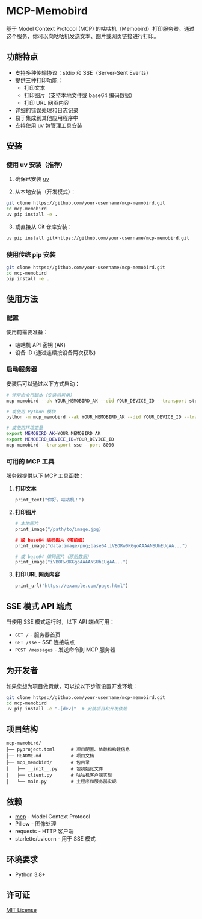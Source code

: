 # MCP-Memobird

基于 Model Context Protocol (MCP) 的咕咕机（Memobird）打印服务器。通过这个服务，你可以向咕咕机发送文本、图片或网页链接进行打印。

## 功能特点

- 支持多种传输协议：stdio 和 SSE（Server-Sent Events）
- 提供三种打印功能：
  - 打印文本
  - 打印图片（支持本地文件或 base64 编码数据）
  - 打印 URL 网页内容
- 详细的错误处理和日志记录
- 易于集成到其他应用程序中
- 支持使用 uv 包管理工具安装

## 安装

### 使用 uv 安装（推荐）

1. 确保已安装 [uv](https://github.com/astral-sh/uv)

2. 从本地安装（开发模式）：

```bash
git clone https://github.com/your-username/mcp-memobird.git
cd mcp-memobird
uv pip install -e .
```

3. 或直接从 Git 仓库安装：

```bash
uv pip install git+https://github.com/your-username/mcp-memobird.git
```

### 使用传统 pip 安装

```bash
git clone https://github.com/your-username/mcp-memobird.git
cd mcp-memobird
pip install -e .
```

## 使用方法

### 配置

使用前需要准备：
- 咕咕机 API 密钥 (AK)
- 设备 ID (通过连续按设备两次获取)

### 启动服务器

安装后可以通过以下方式启动：

```bash
# 使用命令行脚本（安装后可用）
mcp-memobird --ak YOUR_MEMOBIRD_AK --did YOUR_DEVICE_ID --transport stdio

# 或使用 Python 模块
python -m mcp_memobird --ak YOUR_MEMOBIRD_AK --did YOUR_DEVICE_ID --transport stdio

# 或使用环境变量
export MEMOBIRD_AK=YOUR_MEMOBIRD_AK
export MEMOBIRD_DEVICE_ID=YOUR_DEVICE_ID
mcp-memobird --transport sse --port 8000
```

### 可用的 MCP 工具

服务器提供以下 MCP 工具函数：

1. **打印文本**
   ```python
   print_text("你好，咕咕机！")
   ```

2. **打印图片**
   ```python
   # 本地图片
   print_image("/path/to/image.jpg)
   
   # 或 base64 编码图片（带前缀）
   print_image("data:image/png;base64,iVBORw0KGgoAAAANSUhEUgAA...")
   
   # 或 base64 编码图片（原始数据）
   print_image("iVBORw0KGgoAAAANSUhEUgAA...")
   ```

3. **打印 URL 网页内容**
   ```python
   print_url("https://example.com/page.html")
   ```

## SSE 模式 API 端点

当使用 SSE 模式运行时，以下 API 端点可用：

- `GET /` - 服务器首页
- `GET /sse` - SSE 连接端点
- `POST /messages` - 发送命令到 MCP 服务器

## 为开发者

如果您想为项目做贡献，可以按以下步骤设置开发环境：

```bash
git clone https://github.com/your-username/mcp-memobird.git
cd mcp-memobird
uv pip install -e ".[dev]"  # 安装项目和开发依赖
```

## 项目结构

```
mcp-memobird/
├── pyproject.toml      # 项目配置、依赖和构建信息
├── README.md           # 项目文档
├── mcp_memobird/       # 包目录
│   ├── __init__.py     # 包初始化文件
│   ├── client.py       # 咕咕机客户端实现
│   └── main.py         # 主程序和服务器实现
```

## 依赖

- [mcp](https://github.com/microsoft/mcp) - Model Context Protocol
- Pillow - 图像处理
- requests - HTTP 客户端
- starlette/uvicorn - 用于 SSE 模式

## 环境要求

- Python 3.8+

## 许可证

[MIT License](LICENSE)
